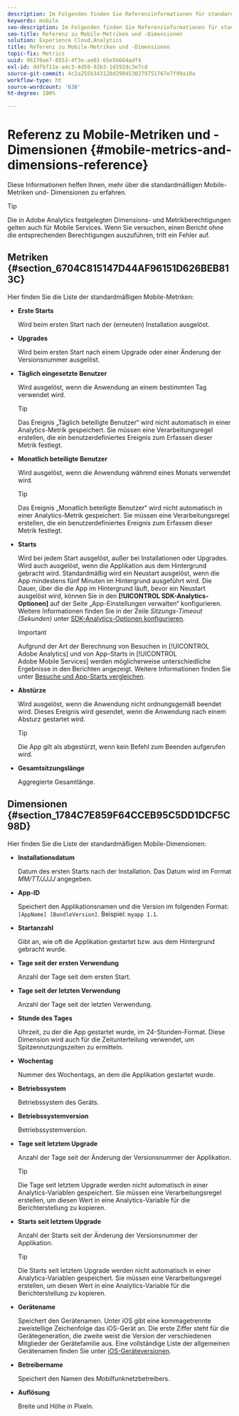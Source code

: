 ```yaml
---
description: Im Folgenden finden Sie Referenzinformationen für standardmäßige mobile Metriken und Dimensionen.
keywords: mobile
seo-description: Im Folgenden finden Sie Referenzinformationen für standardmäßige mobile Metriken und Dimensionen.
seo-title: Referenz zu Mobile-Metriken und -Dimensionen
solution: Experience Cloud,Analytics
title: Referenz zu Mobile-Metriken und -Dimensionen
topic-fix: Metrics
uuid: 96170ae7-8553-4f3e-ae01-65e5b664adf4
exl-id: ddfbf11e-a4c3-4d59-92b3-1d192dc3e7cd
source-git-commit: 4c2a255b343128d2904530279751767e7f99a10a
workflow-type: ht
source-wordcount: '638'
ht-degree: 100%

---
```


# Referenz zu Mobile-Metriken und -Dimensionen {#mobile-metrics-and-dimensions-reference}

Diese Informationen helfen Ihnen, mehr über die standardmäßigen Mobile-Metriken und- Dimensionen zu erfahren.

>[!TIP]
>
>Die in Adobe Analytics festgelegten Dimensions- und Metrikberechtigungen gelten auch für Mobile Services. Wenn Sie versuchen, einen Bericht ohne die entsprechenden Berechtigungen auszuführen, tritt ein Fehler auf.

## Metriken {#section_6704C815147D44AF96151D626BEB813C}

Hier finden Sie die Liste der standardmäßigen Mobile-Metriken:

* **Erste Starts**

   Wird beim ersten Start nach der (erneuten) Installation ausgelöst.

* **Upgrades**

   Wird beim ersten Start nach einem Upgrade oder einer Änderung der Versionsnummer ausgelöst.

* **Täglich eingesetzte Benutzer**

   Wird ausgelöst, wenn die Anwendung an einem bestimmten Tag verwendet wird.

   >[!TIP]
   >
   >Das Ereignis „Täglich beteiligte Benutzer“ wird nicht automatisch in einer Analytics-Metrik gespeichert. Sie müssen eine Verarbeitungsregel erstellen, die ein benutzerdefiniertes Ereignis zum Erfassen dieser Metrik festlegt.

* **Monatlich beteiligte Benutzer**

   Wird ausgelöst, wenn die Anwendung während eines Monats verwendet wird.

   >[!TIP]
   >Das Ereignis „Monatlich beteiligte Benutzer“ wird nicht automatisch in einer Analytics-Metrik gespeichert. Sie müssen eine Verarbeitungsregel erstellen, die ein benutzerdefiniertes Ereignis zum Erfassen dieser Metrik festlegt.

* **Starts**

   Wird bei jedem Start ausgelöst, außer bei Installationen oder Upgrades. Wird auch ausgelöst, wenn die Applikation aus dem Hintergrund gebracht wird. Standardmäßig wird ein Neustart ausgelöst, wenn die App mindestens fünf Minuten im Hintergrund ausgeführt wird. Die Dauer, über die die App im Hintergrund läuft, bevor ein Neustart ausgelöst wird, können Sie in den **[!UICONTROL SDK-Analytics-Optionen]** auf der Seite „App-Einstellungen verwalten“ konfigurieren. Weitere Informationen finden Sie in der Zeile *Sitzungs-Timeout (Sekunden)* unter [SDK-Analytics-Optionen konfigurieren](/help/using/c-manage-app-settings/c-mob-confg-app/t-config-analytics/t-config-analytics.md).

   >[!IMPORTANT]
   >Aufgrund der Art der Berechnung von Besuchen in [!UICONTROL Adobe Analytics] und von App-Starts in [!UICONTROL Adobe Mobile Services] werden möglicherweise unterschiedliche Ergebnisse in den Berichten angezeigt. Weitere Informationen finden Sie unter [Besuche und App-Starts vergleichen](https://helpx.adobe.com/de/analytics/kb/compare-visits-and-mobile-app-launches.html).

* **Abstürze**

   Wird ausgelöst, wenn die Anwendung nicht ordnungsgemäß beendet wird. Dieses Ereignis wird gesendet, wenn die Anwendung nach einem Absturz gestartet wird.

   >[!TIP]
   >Die App gilt als abgestürzt, wenn kein Befehl zum Beenden aufgerufen wird.

* **Gesamtsitzungslänge**

   Aggregierte Gesamtlänge.

## Dimensionen {#section_1784C7E859F64CCEB95C5DD1DCF5C98D}

Hier finden Sie die Liste der standardmäßigen Mobile-Dimensionen:

* **Installationsdatum**

   Datum des ersten Starts nach der Installation. Das Datum wird im Format *MM/TT/JJJJ* angegeben.

* **App-ID**

   Speichert den Applikationsnamen und die Version im folgenden Format: `[AppName] [BundleVersion]`. Beispiel: `myapp 1.1`.

* **Startanzahl**

   Gibt an, wie oft die Applikation gestartet bzw. aus dem Hintergrund gebracht wurde.

* **Tage seit der ersten Verwendung**

   Anzahl der Tage seit dem ersten Start.

* **Tage seit der letzten Verwendung**

   Anzahl der Tage seit der letzten Verwendung.

* **Stunde des Tages**

   Uhrzeit, zu der die App gestartet wurde, im 24-Stunden-Format. Diese Dimension wird auch für die Zeitunterteilung verwendet, um Spitzennutzungszeiten zu ermitteln.

* **Wochentag**

   Nummer des Wochentags, an dem die Applikation gestartet wurde.

* **Betriebssystem**

   Betriebssystem des Geräts.

* **Betriebssystemversion**

   Betriebssystemversion.

* **Tage seit letztem Upgrade**

   Anzahl der Tage seit der Änderung der Versionsnummer der Applikation.

   >[!TIP]
   >
   >Die Tage seit letztem Upgrade werden nicht automatisch in einer Analytics-Variablen gespeichert. Sie müssen eine Verarbeitungsregel erstellen, um diesen Wert in eine Analytics-Variable für die Berichterstellung zu kopieren.

* **Starts seit letztem Upgrade**

   Anzahl der Starts seit der Änderung der Versionsnummer der Applikation.

   >[!TIP]
   >
   >Die Starts seit letztem Upgrade werden nicht automatisch in einer Analytics-Variablen gespeichert. Sie müssen eine Verarbeitungsregel erstellen, um diesen Wert in eine Analytics-Variable für die Berichterstellung zu kopieren.

* **Gerätename**

   Speichert den Gerätenamen. Unter iOS gibt eine kommagetrennte zweistellige Zeichenfolge das iOS-Gerät an. Die erste Ziffer steht für die Gerätegeneration, die zweite weist die Version der verschiedenen Mitglieder der Gerätefamilie aus. Eine vollständige Liste der allgemeinen Gerätenamen finden Sie unter [iOS-Geräteversionen](/help/ios/reference/device-versions.md).

* **Betreibername**

   Speichert den Namen des Mobilfunknetzbetreibers.

* **Auflösung**

   Breite und Höhe in Pixeln.
